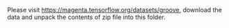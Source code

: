 Please visit https://magenta.tensorflow.org/datasets/groove, download the data and unpack the contents of zip file into this folder.
